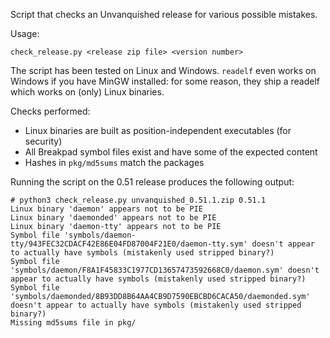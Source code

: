 Script that checks an Unvanquished release for various possible mistakes.

Usage:

    check_release.py <release zip file> <version number>
    
The script has been tested on Linux and Windows. `readelf` even works on Windows if you have MinGW installed: for some reason, they ship a readelf which works on (only) Linux binaries.

Checks performed:
- Linux binaries are built as position-independent executables (for security)
- All Breakpad symbol files exist and have some of the expected content
- Hashes in `pkg/md5sums` match the packages

Running the script on the 0.51 release produces the following output:

    # python3 check_release.py unvanquished_0.51.1.zip 0.51.1
    Linux binary 'daemon' appears not to be PIE
    Linux binary 'daemonded' appears not to be PIE
    Linux binary 'daemon-tty' appears not to be PIE
    Symbol file 'symbols/daemon-tty/943FEC32CDACF42E86E04FD87004F21E0/daemon-tty.sym' doesn't appear to actually have symbols (mistakenly used stripped binary?)
    Symbol file 'symbols/daemon/F8A1F45833C1977CD13657473592668C0/daemon.sym' doesn't appear to actually have symbols (mistakenly used stripped binary?)
    Symbol file 'symbols/daemonded/8B93DD8B64AA4CB9D7590EBCBD6CACA50/daemonded.sym' doesn't appear to actually have symbols (mistakenly used stripped binary?)
    Missing md5sums file in pkg/
